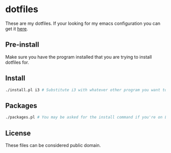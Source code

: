 # dotfiles
These are my dotfiles. If your looking for my emacs configuration you can get it [here](https://github.com/rawleyfowler/e).

## Pre-install
Make sure you have the program installed that you are trying to install dotfiles for.

## Install
```bash
./install.pl i3 # Substitute i3 with whatever other program you want to install.
```

## Packages
```bash
./packages.pl # You may be asked for the install command if you're on Linux.
```

## License
These files can be considered public domain.
